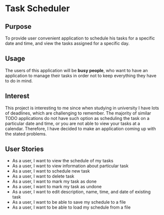 # Task Scheduler

## Purpose 

To provide user convenient application to schedule his tasks for a specific date and time, and view the tasks assigned 
for a specific day.

## Usage

The users of this application will be **busy people**, who want to have an application to manage their tasks in order not to
keep everything they have to do in mind.


## Interest

This project is interesting to me since when studying in university I have lots of deadlines, which are challenging to 
remember. The majority of similar TODO applications do not have such option as scheduling the task on a particular date 
and time, or you are not able to view your tasks at a calendar. Therefore, I have decided to make an application coming
up with the stated problems.

## User Stories

- As a user, I want to view the schedule of my tasks 
- As a user, I want to view information about particular task
- As a user, I want to schedule new task
- As a user, I want to delete task
- As a user, I want to mark my task as done
- As a user, I want to mark my task as undone
- As a user, I want to edit description, name, time, and date of existing task
- As a user, I want to be able to save my schedule to a file 
- As a user, I want to be able to load my schedule from a file

